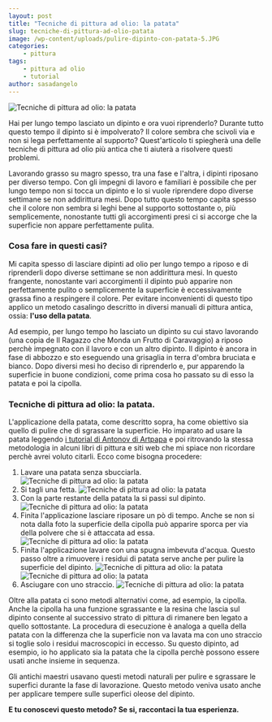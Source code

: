 ```yaml
---
layout: post
title: "Tecniche di pittura ad olio: la patata"
slug: tecniche-di-pittura-ad-olio-patata
image: /wp-content/uploads/pulire-dipinto-con-patata-5.JPG
categories:
    - pittura
tags:
    - pittura ad olio
    - tutorial
author: sasadangelo
---
```


![Tecniche di pittura ad olio: la patata](https://www.disegnoepittura.it/wp-content/uploads/pulire-dipinto-con-patata-5.JPG "Tecniche di pittura ad olio: la patata")

Hai per lungo tempo lasciato un dipinto e ora vuoi riprenderlo? Durante tutto questo tempo il dipinto si è impolverato? Il colore sembra che scivoli via e non si lega perfettamente al supporto? Quest'articolo ti spiegherà una delle tecniche di pittura ad olio più antica che ti aiuterà a risolvere questi problemi.

Lavorando grasso su magro spesso, tra una fase e l'altra, i dipinti riposano per diverso tempo. Con gli impegni di lavoro e familiari è possibile che per lungo tempo non si tocca un dipinto e lo si vuole riprendere dopo diverse settimane se non addirittura mesi. Dopo tutto questo tempo capita spesso che il colore non sembra si leghi bene al supporto sottostante o, più semplicemente, nonostante tutti gli accorgimenti presi ci si accorge che la superficie non appare perfettamente pulita.

### Cosa fare in questi casi?

Mi capita spesso di lasciare dipinti ad olio per lungo tempo a riposo e di riprenderli dopo diverse settimane se non addirittura mesi. In questo frangente, nonostante vari accorgimenti il dipinto può apparire non perfettamente pulito o semplicemente la superficie è eccessivamente grassa fino a respingere il colore. Per evitare inconvenienti di questo tipo applico un metodo casalingo descritto in diversi manuali di pittura antica, ossia: **l'uso della patata**.

Ad esempio, per lungo tempo ho lasciato un dipinto su cui stavo lavorando (una copia de Il Ragazzo che Monda un Frutto di Caravaggio) a riposo perchè impegnato con il lavoro e con un altro dipinto. Il dipinto è ancora in fase di abbozzo e sto eseguendo una grisaglia in terra d'ombra bruciata e bianco. Dopo diversi mesi ho deciso di riprenderlo e, pur apparendo la superficie in buone condizioni, come prima cosa ho passato su di esso la patata e poi la cipolla.

### Tecniche di pittura ad olio: la patata.

L'applicazione della patata, come descritto sopra, ha come obiettivo sia quello di pulire che di sgrassare la superficie. Ho imparato ad usare la patata leggendo [i tutorial di Antonov di Artpapa](http://www.artpapa.com/) e poi ritrovando la stessa metodologia in alcuni libri di pittura e siti web che mi spiace non ricordare perchè avrei voluto citarli. Ecco come bisogna procedere:

1. Lavare una patata senza sbucciarla. ![Tecniche di pittura ad olio: la patata](https://www.disegnoepittura.it/wp-content/uploads/pulire-dipinto-con-patata-1.JPG "Tecniche di pittura ad olio: la patata")
2. Si tagli una fetta. ![Tecniche di pittura ad olio: la patata](https://www.disegnoepittura.it/wp-content/uploads/pulire-dipinto-con-patata-2.JPG "Tecniche di pittura ad olio: la patata")
3. Con la parte restante della patata la si passi sul dipinto. ![Tecniche di pittura ad olio: la patata](https://www.disegnoepittura.it/wp-content/uploads/pulire-dipinto-con-patata-3.JPG "Tecniche di pittura ad olio: la patata")
4. Finita l'applicazione lasciare riposare un pò di tempo. Anche se non si nota dalla foto la superficie della cipolla può apparire sporca per via della polvere che si è attaccata ad essa. ![Tecniche di pittura ad olio: la patata](https://www.disegnoepittura.it/wp-content/uploads/pulire-dipinto-con-patata-4.JPG "Tecniche di pittura ad olio: la patata")
5. Finita l'applicazione lavare con una spugna imbevuta d'acqua. Questo passo oltre a rimuovere i residui di patata serve anche per pulire la superficie del dipinto. ![Tecniche di pittura ad olio: la patata](https://www.disegnoepittura.it/wp-content/uploads/pulire-dipinto-con-patata-5.JPG "Tecniche di pittura ad olio: la patata")   ![Tecniche di pittura ad olio: la patata](https://www.disegnoepittura.it/wp-content/uploads/pulire-dipinto-con-patata-6.JPG "Tecniche di pittura ad olio: la patata")
6. Asciugare con uno straccio. ![Tecniche di pittura ad olio: la patata](https://www.disegnoepittura.it/wp-content/uploads/pulire-dipinto-con-patata-7.JPG "Tecniche di pittura ad olio: la patata")

Oltre alla patata ci sono metodi alternativi come, ad esempio, la cipolla. Anche la cipolla ha una funzione sgrassante e la resina che lascia sul dipinto consente al successivo strato di pittura di rimanere ben legato a quello sottostante. La procedura di esecuzione è analoga a quella della patata con la differenza che la superficie non va lavata ma con uno straccio si toglie solo i residui macroscopici in eccesso. Su questo dipinto, ad esempio, io ho applicato sia la patata che la cipolla perchè possono essere usati anche insieme in sequenza.

Gli antichi maestri usavano questi metodi naturali per pulire e sgrassare le superfici durante la fase di lavorazione. Questo metodo veniva usato anche per applicare tempere sulle superfici oleose del dipinto.

**E tu conoscevi questo metodo? Se si, raccontaci la tua esperienza.**
